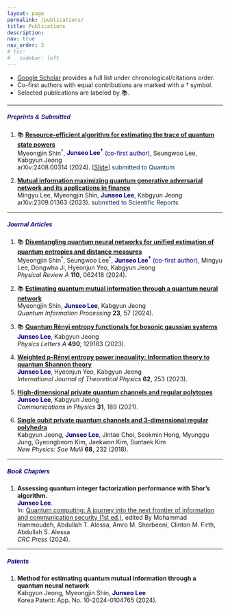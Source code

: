 ```yaml
---
layout: page
permalink: /publications/
title: Publications
description: 
nav: true
nav_order: 3
# toc:
#   sidebar: left
---
```

- [Google Scholar](https://scholar.google.co.kr/citations?user=mal5ZI8AAAAJ&hl=ko) provides a full list under chronological/citations order.
- Co-first authors with equal contributions are marked with a † symbol.
- Selected publications are labeled by :books:.

---
##### **<span style="color:#191970; font-family: Gill Sans, sans-serif;">Preprints & Submitted</span>**
1. :books: **[Resource-efficient algorithm for estimating the trace of quantum state powers](https://arxiv.org/abs/2408.00314)<br>**
Myeongjin Shin<sup>†</sup>, **<span style="color:navy">Junseo Lee<sup>†</sup></span>** <span style="color:navy">(co-first author)</span>, Seungwoo Lee, Kabgyun Jeong<br>
arXiv:2408.00314 (2024). [<a href="/assets/pdf/rank_harris.pdf" target="_blank">Slide</a>] <span style="color:#003153;">submitted to Quantum</span> <br>

1. **[Mutual information maximizing quantum generative adversarial network and its applications in finance](https://arxiv.org/abs/2309.01363)<br>**
Mingyu Lee, Myeongjin Shin, **<span style="color:navy">Junseo Lee</span>**, Kabgyun Jeong<br>
arXiv:2309.01363 (2023). <span style="color:#003153;">submitted to Scientific Reports</span> <br>

---
##### **<span style="color:navy; font-family: Gill Sans, sans-serif;">Journal Articles</span>**
1. :books: **[Disentangling quantum neural networks for unified estimation of quantum entropies and distance measures](https://doi.org/10.1103/PhysRevA.110.062418)<br>**
Myeongjin Shin<sup>†</sup>, Seungwoo Lee<sup>†</sup>, **<span style="color:navy">Junseo Lee<sup>†</sup></span>** <span style="color:navy">(co-first author)</span>, Mingyu Lee, Dongwha Ji, Hyeonjun Yeo, Kabgyun Jeong<br>
*Physical Review A* **110**, 062418 (2024).

1. :books: **[Estimating quantum mutual information through a quantum neural network](https://link.springer.com/article/10.1007/s11128-023-04253-1)<br>**
Myeongjin Shin, **<span style="color:navy">Junseo Lee</span>**, Kabgyun Jeong<br>
*Quantum Information Processing* **23**, 57 (2024).

1. :books: **[Quantum Rényi entropy functionals for bosonic gaussian systems](https://doi.org/10.1016/j.physleta.2023.129183)<br>**
**<span style="color:navy">Junseo Lee</span>**, Kabgyun Jeong<br>
*Physics Letters A* **490**, 129183 (2023).

1. **[Weighted p-Rényi entropy power inequality: Information theory to quantum Shannon theory](https://link.springer.com/article/10.1007/s10773-023-05512-8)<br>**
**<span style="color:navy">Junseo Lee</span>**, Hyeonjun Yeo, Kabgyun Jeong<br>
*International Journal of Theoretical Physics* **62**, 253  (2023).

1. **[High-dimensional private quantum channels and regular polytopes](https://vjs.ac.vn/index.php/cip/article/view/15762)<br>**
**<span style="color:navy">Junseo Lee</span>**, Kabgyun Jeong<br>
*Communications in Physics* **31**, 189 (2021).

1. **[Single qubit private quantum channels and 3-dimensional regular polyhedra](https://doi.org/10.3938/NPSM.68.232)<br>**
Kabgyun Jeong, **<span style="color:navy">Junseo Lee</span>**, Jintae Choi, Seokmin Hong, Myunggu Jung, Gyeongbeom Kim, Jaekwon Kim, Suntaek Kim<br>
*New Physics: Sae Mulli* **68**, 232 (2018).

---
##### **<span style="color:navy; font-family: Gill Sans, sans-serif;">Book Chapters</span>**
1. **Assessing quantum integer factorization performance with Shor’s algorithm.<br>**
**<span style="color:navy">Junseo Lee</span>**.<br>
In: [Quantum computing: A journey into the next frontier of information and communication security (1st ed.)](https://www.routledge.com/Quantum-Computing-A-Journey-into-the-Next-Frontier-of-Information-and-Communication-Security/Hammoudeh-Essa-Sherbeeni-Firth-Essa/p/book/9781032757056?srsltid=AfmBOoqNa09YBBHmjHjIlwlGIfv61lL3UNJdQM0H-QLQWWd9cH7tG4oe), edited By Mohammad Hammoudeh, Abdullah T. Alessa, Amro M. Sherbeeni, Clinton M. Firth, Abdullah S. Alessa<br>
*CRC Press* (2024).

---
##### **<span style="color:navy; font-family: Gill Sans, sans-serif;">Patents</span>**
1. **Method for estimating quantum mutual information through a quantum neural network<br>**
Kabgyun Jeong, Myeongjin Shin, **<span style="color:navy">Junseo Lee</span>**<br>
Korea Patent: App. No. 10-2024-0104765 (2024).
